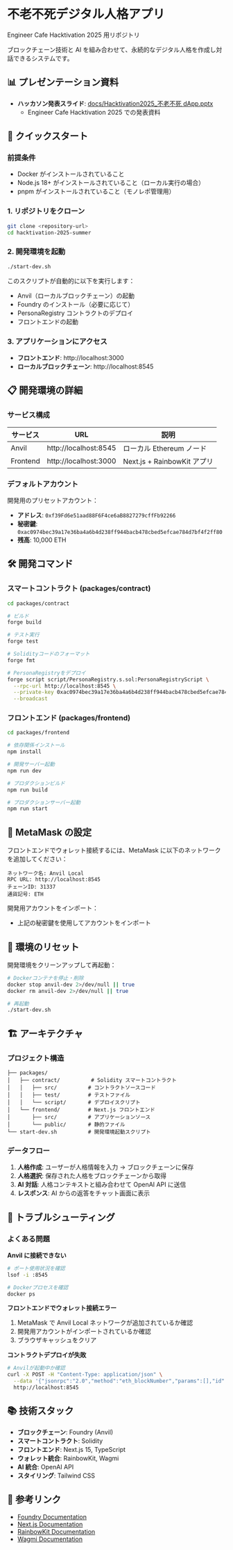 # 不老不死デジタル人格アプリ

Engineer Cafe Hacktivation 2025 用リポジトリ

ブロックチェーン技術と AI を組み合わせて、永続的なデジタル人格を作成し対話できるシステムです。

## 📊 プレゼンテーション資料

- **ハッカソン発表スライド**: [docs/Hacktivation2025\_不老不死 dApp.pptx](docs/Hacktivation2025_不老不死dApp.pptx)
  - Engineer Cafe Hacktivation 2025 での発表資料

## 🚀 クイックスタート

### 前提条件

- Docker がインストールされていること
- Node.js 18+ がインストールされていること（ローカル実行の場合）
- pnpm がインストールされていること（モノレポ管理用）

### 1. リポジトリをクローン

```bash
git clone <repository-url>
cd hacktivation-2025-summer
```

### 2. 開発環境を起動

```bash
./start-dev.sh
```

このスクリプトが自動的に以下を実行します：

- Anvil（ローカルブロックチェーン）の起動
- Foundry のインストール（必要に応じて）
- PersonaRegistry コントラクトのデプロイ
- フロントエンドの起動

### 3. アプリケーションにアクセス

- **フロントエンド**: http://localhost:3000
- **ローカルブロックチェーン**: http://localhost:8545

## 📋 開発環境の詳細

### サービス構成

| サービス | URL                   | 説明                        |
| -------- | --------------------- | --------------------------- |
| Anvil    | http://localhost:8545 | ローカル Ethereum ノード    |
| Frontend | http://localhost:3000 | Next.js + RainbowKit アプリ |

### デフォルトアカウント

開発用のプリセットアカウント：

- **アドレス**: `0xf39Fd6e51aad88F6F4ce6aB8827279cffFb92266`
- **秘密鍵**: `0xac0974bec39a17e36ba4a6b4d238ff944bacb478cbed5efcae784d7bf4f2ff80`
- **残高**: 10,000 ETH

## 🛠️ 開発コマンド

### スマートコントラクト (packages/contract)

```bash
cd packages/contract

# ビルド
forge build

# テスト実行
forge test

# Solidityコードのフォーマット
forge fmt

# PersonaRegistryをデプロイ
forge script script/PersonaRegistry.s.sol:PersonaRegistryScript \
  --rpc-url http://localhost:8545 \
  --private-key 0xac0974bec39a17e36ba4a6b4d238ff944bacb478cbed5efcae784d7bf4f2ff80 \
  --broadcast
```

### フロントエンド (packages/frontend)

```bash
cd packages/frontend

# 依存関係インストール
npm install

# 開発サーバー起動
npm run dev

# プロダクションビルド
npm run build

# プロダクションサーバー起動
npm run start
```

## 🔗 MetaMask の設定

フロントエンドでウォレット接続するには、MetaMask に以下のネットワークを追加してください：

```
ネットワーク名: Anvil Local
RPC URL: http://localhost:8545
チェーンID: 31337
通貨記号: ETH
```

開発用アカウントをインポート：

- 上記の秘密鍵を使用してアカウントをインポート

## 🔄 環境のリセット

開発環境をクリーンアップして再起動：

```bash
# Dockerコンテナを停止・削除
docker stop anvil-dev 2>/dev/null || true
docker rm anvil-dev 2>/dev/null || true

# 再起動
./start-dev.sh
```

## 🏗️ アーキテクチャ

### プロジェクト構造

```
├── packages/
│   ├── contract/          # Solidity スマートコントラクト
│   │   ├── src/          # コントラクトソースコード
│   │   ├── test/         # テストファイル
│   │   └── script/       # デプロイスクリプト
│   └── frontend/         # Next.js フロントエンド
│       ├── src/          # アプリケーションソース
│       └── public/       # 静的ファイル
└── start-dev.sh          # 開発環境起動スクリプト
```

### データフロー

1. **人格作成**: ユーザーが人格情報を入力 → ブロックチェーンに保存
2. **人格選択**: 保存された人格をブロックチェーンから取得
3. **AI 対話**: 人格コンテキストと組み合わせて OpenAI API に送信
4. **レスポンス**: AI からの返答をチャット画面に表示

## 🐛 トラブルシューティング

### よくある問題

**Anvil に接続できない**

```bash
# ポート使用状況を確認
lsof -i :8545

# Dockerプロセスを確認
docker ps
```

**フロントエンドでウォレット接続エラー**

1. MetaMask で Anvil Local ネットワークが追加されているか確認
2. 開発用アカウントがインポートされているか確認
3. ブラウザキャッシュをクリア

**コントラクトデプロイが失敗**

```bash
# Anvilが起動中か確認
curl -X POST -H "Content-Type: application/json" \
  --data '{"jsonrpc":"2.0","method":"eth_blockNumber","params":[],"id":1}' \
  http://localhost:8545
```

## 📚 技術スタック

- **ブロックチェーン**: Foundry (Anvil)
- **スマートコントラクト**: Solidity
- **フロントエンド**: Next.js 15, TypeScript
- **ウォレット統合**: RainbowKit, Wagmi
- **AI 統合**: OpenAI API
- **スタイリング**: Tailwind CSS

## 🔗 参考リンク

- [Foundry Documentation](https://book.getfoundry.sh/)
- [Next.js Documentation](https://nextjs.org/docs)
- [RainbowKit Documentation](https://rainbowkit.com/)
- [Wagmi Documentation](https://wagmi.sh/)
